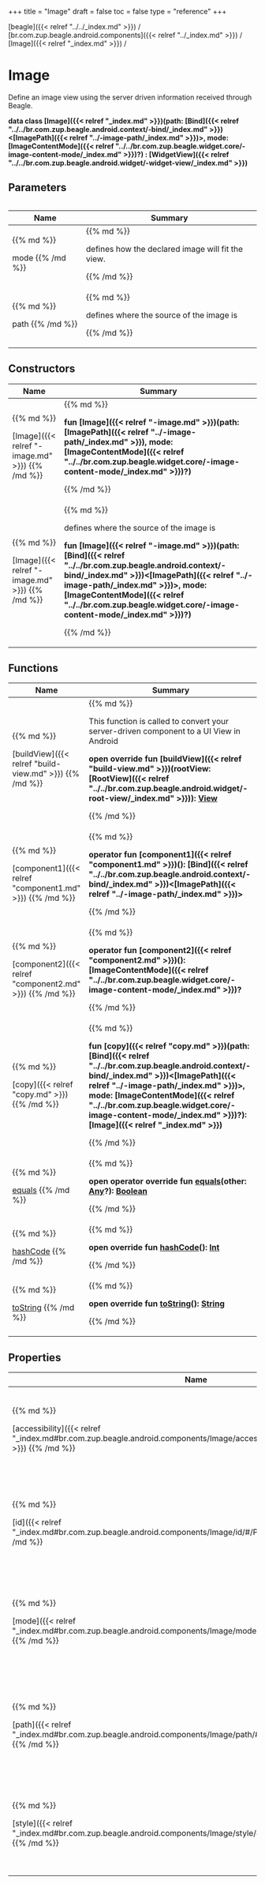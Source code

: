 +++
title = "Image"
draft = false
toc = false
type = "reference"
+++

[beagle]({{< relref "../../_index.md" >}}) / [br.com.zup.beagle.android.components]({{< relref "../_index.md" >}}) / [Image]({{< relref "_index.md" >}}) / 



# Image  
  

Define an image view using the server driven information received through Beagle.

<b>data class [Image]({{< relref "_index.md" >}})(**path**: [Bind]({{< relref "../../br.com.zup.beagle.android.context/-bind/_index.md" >}})<[ImagePath]({{< relref "../-image-path/_index.md" >}})>, **mode**: [ImageContentMode]({{< relref "../../br.com.zup.beagle.widget.core/-image-content-mode/_index.md" >}})?) : [WidgetView]({{< relref "../../br.com.zup.beagle.android.widget/-widget-view/_index.md" >}})</b>   


## Parameters  
<table>
  
  
<table>
  
<thead>
<tr>
<th>
Name  
</th>
<th>
Summary  
</th>
  
</tr>
</thead>
<tbody>
<tr>
<td>
{{% md %}}

mode
{{% /md %}}
</td>
<td>
{{% md %}}



defines how the declared image will fit the view.


{{% /md %}}
</td>
</tr>

<tr>
<td>
{{% md %}}

path
{{% /md %}}
</td>
<td>
{{% md %}}



defines where the source of the image is


{{% /md %}}
</td>
</tr>

</tbody>
</table>
  
</table>


## Constructors  
<table>
  
<thead>
<tr>
<th>
Name  
</th>
<th>
Summary  
</th>
  
</tr>
</thead>
<tbody>
<tr>
<td>
{{% md %}}

[Image]({{< relref "-image.md" >}})
{{% /md %}}
</td>
<td>
{{% md %}}

  <b>fun [Image]({{< relref "-image.md" >}})(path: [ImagePath]({{< relref "../-image-path/_index.md" >}}), mode: [ImageContentMode]({{< relref "../../br.com.zup.beagle.widget.core/-image-content-mode/_index.md" >}})?)</b>   

{{% /md %}}
</td>
</tr>

<tr>
<td>
{{% md %}}

[Image]({{< relref "-image.md" >}})
{{% /md %}}
</td>
<td>
{{% md %}}

  

defines where the source of the image is

<b>fun [Image]({{< relref "-image.md" >}})(path: [Bind]({{< relref "../../br.com.zup.beagle.android.context/-bind/_index.md" >}})<[ImagePath]({{< relref "../-image-path/_index.md" >}})>, mode: [ImageContentMode]({{< relref "../../br.com.zup.beagle.widget.core/-image-content-mode/_index.md" >}})?)</b>   

{{% /md %}}
</td>
</tr>

</tbody>
</table>


## Functions  
<table>
  
<thead>
<tr>
<th>
Name  
</th>
<th>
Summary  
</th>
  
</tr>
</thead>
<tbody>
<tr>
<td>
{{% md %}}

[buildView]({{< relref "build-view.md" >}})
{{% /md %}}
</td>
<td>
{{% md %}}



This function is called to convert your server-driven component to a UI View in Android

  
  
<b>open override fun [buildView]({{< relref "build-view.md" >}})(rootView: [RootView]({{< relref "../../br.com.zup.beagle.android.widget/-root-view/_index.md" >}})): [View](https://developer.android.com/reference/kotlin/android/view/View.html)</b>  



{{% /md %}}
</td>
</tr>

<tr>
<td>
{{% md %}}

[component1]({{< relref "component1.md" >}})
{{% /md %}}
</td>
<td>
{{% md %}}

  
<b>operator fun [component1]({{< relref "component1.md" >}})(): [Bind]({{< relref "../../br.com.zup.beagle.android.context/-bind/_index.md" >}})<[ImagePath]({{< relref "../-image-path/_index.md" >}})></b>  



{{% /md %}}
</td>
</tr>

<tr>
<td>
{{% md %}}

[component2]({{< relref "component2.md" >}})
{{% /md %}}
</td>
<td>
{{% md %}}

  
<b>operator fun [component2]({{< relref "component2.md" >}})(): [ImageContentMode]({{< relref "../../br.com.zup.beagle.widget.core/-image-content-mode/_index.md" >}})?</b>  



{{% /md %}}
</td>
</tr>

<tr>
<td>
{{% md %}}

[copy]({{< relref "copy.md" >}})
{{% /md %}}
</td>
<td>
{{% md %}}

  
<b>fun [copy]({{< relref "copy.md" >}})(path: [Bind]({{< relref "../../br.com.zup.beagle.android.context/-bind/_index.md" >}})<[ImagePath]({{< relref "../-image-path/_index.md" >}})>, mode: [ImageContentMode]({{< relref "../../br.com.zup.beagle.widget.core/-image-content-mode/_index.md" >}})?): [Image]({{< relref "_index.md" >}})</b>  



{{% /md %}}
</td>
</tr>

<tr>
<td>
{{% md %}}

[equals](https://kotlinlang.org/api/latest/jvm/stdlib/kotlin/-any/equals.html)
{{% /md %}}
</td>
<td>
{{% md %}}

  
<b>open operator override fun [equals](https://kotlinlang.org/api/latest/jvm/stdlib/kotlin/-any/equals.html)(other: [Any](https://kotlinlang.org/api/latest/jvm/stdlib/kotlin/-any/index.html)?): [Boolean](https://kotlinlang.org/api/latest/jvm/stdlib/kotlin/-boolean/index.html)</b>  



{{% /md %}}
</td>
</tr>

<tr>
<td>
{{% md %}}

[hashCode](https://kotlinlang.org/api/latest/jvm/stdlib/kotlin/-any/hash-code.html)
{{% /md %}}
</td>
<td>
{{% md %}}

  
<b>open override fun [hashCode](https://kotlinlang.org/api/latest/jvm/stdlib/kotlin/-any/hash-code.html)(): [Int](https://kotlinlang.org/api/latest/jvm/stdlib/kotlin/-int/index.html)</b>  



{{% /md %}}
</td>
</tr>

<tr>
<td>
{{% md %}}

[toString](https://kotlinlang.org/api/latest/jvm/stdlib/kotlin/-any/to-string.html)
{{% /md %}}
</td>
<td>
{{% md %}}

  
<b>open override fun [toString](https://kotlinlang.org/api/latest/jvm/stdlib/kotlin/-any/to-string.html)(): [String](https://kotlinlang.org/api/latest/jvm/stdlib/kotlin/-string/index.html)</b>  



{{% /md %}}
</td>
</tr>

</tbody>
</table>


## Properties  
<table>
  
<thead>
<tr>
<th>
Name  
</th>
<th>
Summary  
</th>
  
</tr>
</thead>
<tbody>
<tr>
<td>
{{% md %}}

[accessibility]({{< relref "_index.md#br.com.zup.beagle.android.components/Image/accessibility/#/PointingToDeclaration/" >}})
{{% /md %}}
</td>
<td>
{{% md %}}

  

attribute will enable a textual information to explain the view content in case a screen reader is use

<b>open override var [accessibility]({{< relref "_index.md#br.com.zup.beagle.android.components/Image/accessibility/#/PointingToDeclaration/" >}}): [Accessibility]({{< relref "../../br.com.zup.beagle.core/-accessibility/_index.md" >}})?</b>   

{{% /md %}}
</td>
</tr>

<tr>
<td>
{{% md %}}

[id]({{< relref "_index.md#br.com.zup.beagle.android.components/Image/id/#/PointingToDeclaration/" >}})
{{% /md %}}
</td>
<td>
{{% md %}}

  

use to identifier the current view

<b>open override var [id]({{< relref "_index.md#br.com.zup.beagle.android.components/Image/id/#/PointingToDeclaration/" >}}): [String](https://kotlinlang.org/api/latest/jvm/stdlib/kotlin/-string/index.html)?</b>   

{{% /md %}}
</td>
</tr>

<tr>
<td>
{{% md %}}

[mode]({{< relref "_index.md#br.com.zup.beagle.android.components/Image/mode/#/PointingToDeclaration/" >}})
{{% /md %}}
</td>
<td>
{{% md %}}

  

defines how the declared image will fit the view.

<b>val [mode]({{< relref "_index.md#br.com.zup.beagle.android.components/Image/mode/#/PointingToDeclaration/" >}}): [ImageContentMode]({{< relref "../../br.com.zup.beagle.widget.core/-image-content-mode/_index.md" >}})?</b>   

{{% /md %}}
</td>
</tr>

<tr>
<td>
{{% md %}}

[path]({{< relref "_index.md#br.com.zup.beagle.android.components/Image/path/#/PointingToDeclaration/" >}})
{{% /md %}}
</td>
<td>
{{% md %}}

  

defines where the source of the image is

<b>val [path]({{< relref "_index.md#br.com.zup.beagle.android.components/Image/path/#/PointingToDeclaration/" >}}): [Bind]({{< relref "../../br.com.zup.beagle.android.context/-bind/_index.md" >}})<[ImagePath]({{< relref "../-image-path/_index.md" >}})></b>   

{{% /md %}}
</td>
</tr>

<tr>
<td>
{{% md %}}

[style]({{< relref "_index.md#br.com.zup.beagle.android.components/Image/style/#/PointingToDeclaration/" >}})
{{% /md %}}
</td>
<td>
{{% md %}}

  

attribute will enable a few visual options to be changed.

<b>open override var [style]({{< relref "_index.md#br.com.zup.beagle.android.components/Image/style/#/PointingToDeclaration/" >}}): [Style]({{< relref "../../br.com.zup.beagle.core/-style/_index.md" >}})?</b>   

{{% /md %}}
</td>
</tr>

</tbody>
</table>

